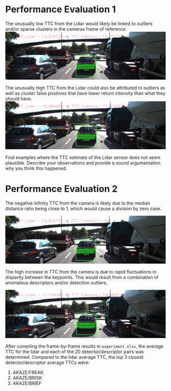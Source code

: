 # Performance Evaluation 1

The unusually low TTC from the Lidar would likely be linked to outliers and/or sparse clusters in the cameras frame of reference.
![](./images/lidar_off1.png)

The unusually high TTC from the Lidar could also be attributed to outliers as well as cluster false positives that have lower return intensity than what they should have.
![](./images/lidar_off2.png)


Find examples where the TTC estimate of the Lidar sensor does not seem plausible. Describe your observations and provide a sound argumentation why you think this happened.


# Performance Evaluation 2

The negative infinity TTC from the camera is likely due to the median distance ratio being close to 1, which would cause a division by zero case.

![](./images/error_inf.png)

The high increase in TTC from the camera is due to rapid fluctuations in disparity between the keypoints. This would result from a combination of anomalous descriptors and/or detection outliers.

![](./images/high_diff.png)


After compiling the frame-by-frame results in `experiment.xlsx`, the average TTC for the lidar and each of the 20 detector/descriptor pairs was determined. Compared to the lidar average TTC, the top 3 closest detector/descriptor average TTCs were:

1. AKAZE/FREAK
2. AKAZE/BRISK
3. AKAZE/BRIEF